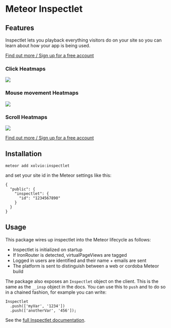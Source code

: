 Meteor Inspectlet
=================

## Features

Inspectlet lets you playback everything visitors do on your site so you can learn about how your
app is being used.

[Find out more / Sign up for a free account](http://www.inspectlet.com/?u=xolvio)

### Click Heatmaps
![](https://raw.githubusercontent.com/xolvio/meteor-inspectlet/master/images/click-heatmap.png)

### Mouse movement Heatmaps
![](https://raw.githubusercontent.com/xolvio/meteor-inspectlet/master/images/eyetracking-heatmap.png)

### Scroll Heatmaps
![](https://raw.githubusercontent.com/xolvio/meteor-inspectlet/master/images/scroll-heatmap.png)

[Find out more / Sign up for a free account](http://www.inspectlet.com/?u=xolvio)

## Installation

`meteor add xolvio:inspectlet`

and set your site id in the Meteor settings like this:

```
{
  "public": {
    "inspectlet": {
      "id": "1234567890"
    }
  }
}
```

## Usage

This package wires up inspectlet into the Meteor lifecycle as follows:

* Inspectlet is initialized on startup
* If IronRouter is detected, virtualPageViews are tagged
* Logged in users are identified and their name + emails are sent
* The platform is sent to distinguish between a web or cordoba Meteor build

The package also exposes an `Inspectlet` object on the client. This is the same as the `__insp`
object in the docs. You can use this to `push` and to do so in a chained fashion, for example you
can write:

```
Inspectlet
  .push(['myVar', '1234'])
  .push(['anotherVar', '456']);
```

See the [full Inspectlet documentation](https://www.inspectlet.com/docs).


